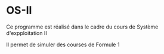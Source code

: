 # OS-II

Ce programme est réalisé dans le cadre du cours de Système d'expploitation II

Il permet de simuler des courses de Formule 1
